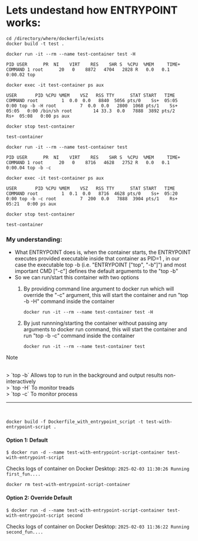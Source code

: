 # Lets undestand how ENTRYPOINT works:


```
cd /directory/where/dockerfile/exists
docker build -t test .
```

```
docker run -it --rm --name test-container test -H
```


`
  PID USER      PR  NI    VIRT    RES    SHR S  %CPU  %MEM     TIME+ COMMAND
    1 root      20   0    8872   4704   2828 R   0.0   0.1   0:00.02 top
`

```
docker exec -it test-container ps aux
```

`
USER       PID %CPU %MEM    VSZ   RSS TTY      STAT START   TIME COMMAND
root         1  0.0  0.0   8840  5056 pts/0    Ss+  05:05   0:00 top -b -H
root         7  0.0  0.0   2800  1068 pts/1    Ss+  05:05   0:00 /bin/sh
root        14 33.3  0.0   7888  3892 pts/2    Rs+  05:08   0:00 ps aux
`

```
docker stop test-container
```
`test-container`


```
docker run -it --rm --name test-container test
```

`
  PID USER      PR  NI    VIRT    RES    SHR S  %CPU  %MEM     TIME+ COMMAND
    1 root      20   0    8716   4628   2752 R   0.0   0.1   0:00.04 top -b -c
`

```
docker exec -it test-container ps aux
```

`
USER       PID %CPU %MEM    VSZ   RSS TTY      STAT START   TIME COMMAND
root         1  0.1  0.0   8716  4628 pts/0    Ss+  05:20   0:00 top -b -c
root         7  200  0.0   7888  3904 pts/1    Rs+  05:21   0:00 ps aux
`

```
docker stop test-container
```
`
test-container
`


### My understanding:
- What ENTRYPOINT does is, when the container starts, the ENTRYPOINT executes provided executable inside that container as PID=1 , in our case the executable top -b (i.e. "ENTRYPOINT ["top", "-b"]") and most important CMD ["-c"] defines the default arguments to the "top -b"
- So we can run/start this container with two options
    1. By providing command line argument to docker run which will override the "-c" argument, this will start the container and run "top -b -H" command inside the container
        ```
        docker run -it --rm --name test-container test -H
        ```
			
    2. By just runnning/starting the container without passing any arguments to docker run command, this will start the container and run "top -b -c" command inside the container
        ```
        docker run -it --rm --name test-container test
        ```
		
> [!Note]
<br/>
> `top -b` Allows top to run in the background and output results non-interactively
<br/>
> `top -H` To monitor treads
<br/>
> `top -c` To monitor process

-------------------------------------------------
<br/>

```
docker build -f Dockerfile_with_entrypoint_script -t test-with-entrypoint-script .
```

#### Option 1: Default 

```
$ docker run -d --name test-with-entrypoint-script-container test-with-entrypoint-script
```

Checks logs of container on Docker Desktop:
`2025-02-03 11:30:26 Running first_fun....`

```
docker rm test-with-entrypoint-script-container
```


#### Option 2: Override Default 

```
$ docker run -d --name test-with-entrypoint-script-container test-with-entrypoint-script second
```

Checks logs of container on Docker Desktop:
`2025-02-03 11:36:22 Running second_fun....`

